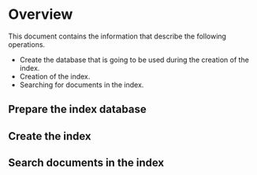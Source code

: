 # Overview

This document contains the information that describe the following operations.
* Create the database that is going to be used during the creation of the index.
* Creation of the index.
* Searching for documents in the index.

## Prepare the index database


## Create the index


## Search documents in the index